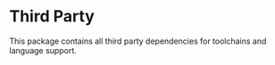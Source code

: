 # Third Party

This package contains all third party dependencies for toolchains and language support.

